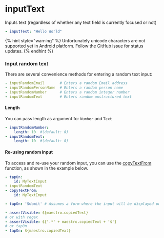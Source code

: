# inputText

Inputs text (regardless of whether any text field is currently focused or not)

```yaml
- inputText: "Hello World"
```

{% hint style="warning" %}
Unfortunately unicode characters are not supported yet in Android platform. Follow the [GitHub issue](https://github.com/mobile-dev-inc/maestro/issues/146) for status updates.
{% endhint %}

### Input random text

There are several convenience methods for entering a random text input:

```yaml
- inputRandomEmail       # Enters a random Email address
- inputRandomPersonName  # Enters a random person name
- inputRandomNumber      # Enters a random integer number
- inputRandomText        # Enters random unstructured text
```

#### Length

You can pass length as argument for `Number` and `Text`

```yaml
- inputRandomNumber:
    length: 10  #(default: 8)
- inputRandomText:
    length: 10  #(default: 8)
```

#### Re-using random input

To access and re-use your random input, you can use the [copyTextFrom](copytextfrom.md) function, as shown in the example below.

```yaml
- tapOn:
    id: MyTextInput
- inputRandomText
- copyTextFrom:
    id: MyTextInput

- tapOn: 'Submit' # Assumes a form where the input will be displayed on the next screen

- assertVisible: ${maestro.copiedText}
# or with regex
- assertVisible: ${'.*' + maestro.copiedText + '$'}
# or tapOn
- tapOn: ${maestro.copiedText}
```
